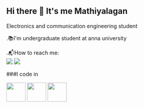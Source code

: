 ## Hi there 👋 It's me Mathiyalagan

Electronics and communication engineering student

.📚I'm undergraduate student at anna university 

.📬How to reach me:
<br/><img src="https://img.shields.io/badge/Gmail-D14836?style=for-the-badge&logo=gmail&logoColor=white"/>
<img src="https://img.shields.io/badge/LinkedIn-0077B5?style=for-the-badge&logo=linkedin&logoColor=white">


###I code in

<img height="50" width="50" src="https://img.shields.io/badge/Python-3776AB?style=for-the-badge&logo=python&logoColor=white">         <img height="50" width="50" src="https://img.shields.io/badge/HTML-239120?style=for-the-badge&logo=html5&logoColor=white">      <img height="50" width="50" src="https://img.shields.io/badge/CSS-239120?&style=for-the-badge&logo=css3&logoColor=white">
